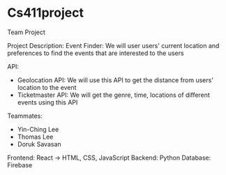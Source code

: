 # Cs411project
Team Project 

Project Description:
Event Finder: We will user users' current location and preferences to find the events that are interested to the users

API:
* Geolocation API: We will use this API to get the distance from users' location to the event
* Ticketmaster API: We will get the genre, time, locations of different events using this API
 
Teammates:
* Yin-Ching Lee
* Thomas Lee
* Doruk Savasan

Frontend: React -> HTML, CSS, JavaScript
Backend: Python
Database: Firebase

